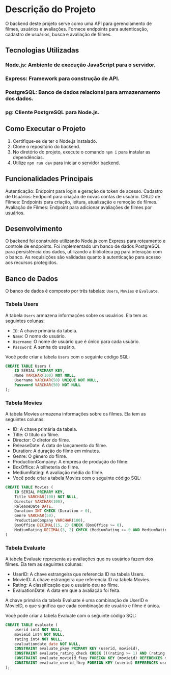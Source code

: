 # Descrição do Projeto
O backend deste projeto serve como uma API para gerenciamento de filmes, usuários e avaliações. Fornece endpoints para autenticação, cadastro de usuários, busca e avaliação de filmes.

## Tecnologias Utilizadas

### Node.js: Ambiente de execução JavaScript para o servidor.
### Express: Framework para construção de API.
### PostgreSQL: Banco de dados relacional para armazenamento dos dados.
### pg: Cliente PostgreSQL para Node.js.

## Como Executar o Projeto

1. Certifique-se de ter o Node.js instalado.
2. Clone o repositório do backend.
3. No diretório do projeto, execute o comando `npm i` para instalar as dependências.
4. Utilize `npm run dev` para iniciar o servidor backend.

## Funcionalidades Principais

Autenticação: Endpoint para login e geração de token de acesso.
Cadastro de Usuários: Endpoint para criação de novas contas de usuário.
CRUD de Filmes: Endpoints para criação, leitura, atualização e remoção de filmes.
Avaliação de Filmes: Endpoint para adicionar avaliações de filmes por usuários.

## Desenvolvimento

O backend foi construído utilizando Node.js com Express para roteamento e controle de endpoints. Foi implementado um banco de dados PostgreSQL para persistência dos dados, utilizando a biblioteca pg para interação com o banco. As requisições são validadas quanto à autenticação para acesso aos recursos protegidos.

## Banco de Dados

O banco de dados é composto por três tabelas: `Users`, `Movies` e `Evaluate`. 

### Tabela Users

A tabela `Users` armazena informações sobre os usuários. Ela tem as seguintes colunas:

 - `ID`: A chave primária da tabela.
 - `Name`: O nome do usuário.
 - `Username`: O nome de usuário que é único para cada usuário.
 - `Password`: A senha do usuário.

Você pode criar a tabela `Users` com o seguinte código SQL:

``` sql
CREATE TABLE Users (
    ID SERIAL PRIMARY KEY,
    Name VARCHAR(100) NOT NULL,
    Username VARCHAR(50) UNIQUE NOT NULL,
    Password VARCHAR(50) NOT NULL
);
```

### Tabela Movies
A tabela Movies armazena informações sobre os filmes. Ela tem as seguintes colunas:
 
 - ID: A chave primária da tabela.
 - Title: O título do filme.
 - Director: O diretor do filme.
 - ReleaseDate: A data de lançamento do filme.
 - Duration: A duração do filme em minutos.
 - Genre: O gênero do filme.
 - ProductionCompany: A empresa de produção do filme.
 - BoxOffice: A bilheteria do filme.
 - MediumRating: A avaliação média do filme.
 - Você pode criar a tabela Movies com o seguinte código SQL:

``` sql
CREATE TABLE Movies (
    ID SERIAL PRIMARY KEY,
    Title VARCHAR(100) NOT NULL,
    Director VARCHAR(100),
    ReleaseDate DATE,
    Duration INT CHECK (Duration > 0),
    Genre VARCHAR(50),
    ProductionCompany VARCHAR(100),
    BoxOffice DECIMAL(15, 2) CHECK (BoxOffice >= 0),
    MediumRating DECIMAL(3, 2) CHECK (MediumRating >= 0 AND MediumRating <= 5)
)
```

### Tabela Evaluate
A tabela Evaluate representa as avaliações que os usuários fazem dos filmes. Ela tem as seguintes colunas:

 - UserID: A chave estrangeira que referencia ID na tabela Users.
 - MovieID: A chave estrangeira que referencia ID na tabela Movies.
 - Rating: A classificação que o usuário deu ao filme.
 - EvaluationDate: A data em que a avaliação foi feita.

A chave primária da tabela Evaluate é uma combinação de UserID e MovieID, o que significa que cada combinação de usuário e filme é única.

Você pode criar a tabela Evaluate com o seguinte código SQL:

``` sql
CREATE TABLE evaluate (
	userid int4 NOT NULL,
	movieid int4 NOT NULL,
	rating int4 NOT NULL,
	evaluationdate date NOT NULL,
	CONSTRAINT evaluate_pkey PRIMARY KEY (userid, movieid),
	CONSTRAINT evaluate_rating_check CHECK (((rating >= 1) AND (rating <= 5))),
	CONSTRAINT evaluate_movieid_fkey FOREIGN KEY (movieid) REFERENCES movies(id),
	CONSTRAINT evaluate_userid_fkey FOREIGN KEY (userid) REFERENCES users(id) ON DELETE CASCADE
);
```